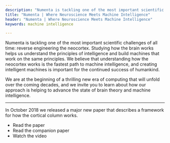 ```yaml
---
description: "Numenta is tackling one of the most important scientific challenges of all time: reverse engineering the neocortex. We're at the beginning of an era of computing that will unfold over the coming decades, and we invite you to learn about how we are helping to advance the state of brain theory and machine intelligence."
title: "Numenta | Where Neuroscience Meets Machine Intelligence"
header: "Numenta | Where Neuroscience Meets Machine Intelligence"
keywords: machine intelligence

---
```


Numenta is tackling one of the most important scientific challenges of all
time: reverse engineering the neocortex. Studying how the brain works helps us
understand the principles of intelligence and build machines that work on the
same principles. We believe that understanding how the neocortex works is the
fastest path to machine intelligence, and creating intelligent machines is
important for the continued success of humankind.

We are at the beginning of a thrilling new era of computing that will unfold
over the coming decades, and we invite you to learn about how our approach is
helping to advance the state of brain theory and machine intelligence.

___

In October 2018 we released a major new paper that describes a framework for
how the cortical column works.
* Read the paper
* Read the companion paper
* Watch the video
